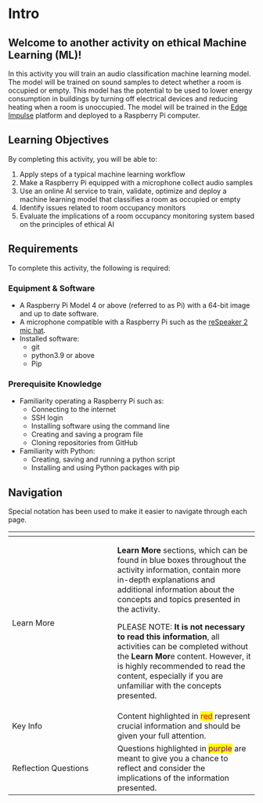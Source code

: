# Intro

## Welcome to another activity on ethical Machine Learning (ML)!&#x20;

In this activity you will train an audio classification machine learning model. The model will be trained on sound samples to detect whether a room is occupied or empty. This model has the potential to be used to lower energy consumption in buildings by turning off electrical devices and reducing heating when a room is unoccupied. The model will be trained in the [Edge Impulse](https://www.edgeimpulse.com/) platform and deployed to a Raspberry Pi computer.

## Learning Objectives

By completing this activity, you will be able to:

1. Apply steps of a typical machine learning workflow
2. Make a Raspberry Pi equipped with a microphone collect audio samples
3. Use an online AI service to train, validate, optimize and deploy a machine learning model that classifies a room as occupied or empty
4. Identify issues related to room occupancy monitors
5. Evaluate the implications of a room occupancy monitoring system based on the principles of ethical AI

## Requirements <a href="#toc141203020" id="toc141203020"></a>

To complete this activity, the following is required:

### Equipment & Software

* A Raspberry Pi Model 4 or above (referred to as Pi) with a 64-bit image and up to date software.
* A microphone compatible with a Raspberry Pi such as the [reSpeaker 2 mic hat](https://www.seeedstudio.com/ReSpeaker-2-Mics-Pi-HAT.html?queryID=e215cf26fedd60071817a0f39326f0ed\&objectID=306\&indexName=bazaar_retailer_products).
* Installed software:
  * git
  * python3.9 or above
  * Pip

### Prerequisite Knowledge

* Familiarity operating a Raspberry Pi such as:
  * Connecting to the internet
  * SSH login
  * Installing software using the command line
  * Creating and saving a program file
  * Cloning repositories from GitHub
* Familiarity with Python:
  * Creating, saving and running a python script
  * Installing and using Python packages with pip

## Navigation <a href="#toc141203021" id="toc141203021"></a>

Special notation has been used to make it easier to navigate through each page.

<table data-header-hidden><thead><tr><th width="199"></th><th></th></tr></thead><tbody><tr><td>Learn More</td><td><p><strong>Learn More</strong> sections, which can be found in blue boxes throughout the activity information, contain more in-depth explanations and additional information about the concepts and topics presented in the activity.</p><p> </p><p>PLEASE NOTE: <strong>It is not necessary to read this information</strong>, all activities can be completed without the <strong>Learn Mor</strong>e content. However, it is highly recommended to read the content, especially if you are unfamiliar with the concepts presented.</p></td></tr><tr><td>Key Info</td><td>Content highlighted in <mark style="color:red;">red</mark> represent crucial information and should be given your full attention.</td></tr><tr><td>Reflection Questions</td><td>Questions highlighted in <mark style="color:purple;">purple</mark> are meant to give you a chance to reflect and consider the implications of the information presented.</td></tr></tbody></table>
